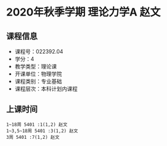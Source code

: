 # 2020年秋季学期 理论力学A 赵文






## 课程信息

- 课程号：022392.04
- 学分：4
- 教学类型：理论课
- 开课单位：物理学院
- 课程类别：专业基础
- 课程层次：本科计划内课程

## 上课时间

```
1~18周 5401 :1(1,2) 赵文
1~3,5~18周 5401 :3(1,2) 赵文
3周 5401 :7(1,2) 赵文
```

